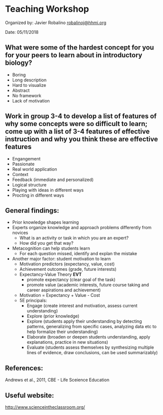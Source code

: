 # Teaching Workshop

Organized by: Javier Robalino robalinoj@hhmi.org

Date: 05/11/2018

## What were some of the hardest concept for you for your peers to learn about in introductory biology?

* Boring
* Long description
* Hard to visualize
* Abstract
* No framework
* Lack of motivation

## Work in group 3-4 to develop a list of features of why some concepts were so difficult to learn; come up with a list of 3-4 features of effective instruction and why you think these are effective features

* Engangement
* Passionate
* Real world application
* Context
* Feedback (immediate and personalized)
* Logical structure
* Playing with ideas in different ways
* Procting in different ways

## General findings:
* Prior knowledge shapes learning
* Experts organize knowledge and approach problems differently from novices
    * What is an activity or task in which you are an expert?
    * How did you get that way?
* Metacognition can help students learn
    * For each question missed, identify and explan the mistake
* Another major factor: student motivation to learn
    * Motivation predictors (expectancy, value, cost)
    * Achievement outcomes (grade, future interests)
    * Expectancy-Value Theory **EVT**
        * promote expectancy (clear goal of the task)
        * promote value (academic interests, future course taking and career aspirations and achievement)
    * Motivation = Expectancy + Value - Cost
    * 5E principals:
        * Engage (create interest and motivation, assess current understanding)
        * Explore (prior knowledge)
        * Explore (students apply their understanding by detecting patterns, generalizing from specific cases, analyzing data etc to help formalize their understanding)
        * Elaborate (broaden or deepen students understanding, apply explanations, practice in new situations)
        * Evaluate (students assess themselves by synthesizing multiple lines of evidence, draw conclusions, can be used summarizably)
        
## References:
Andrews et al., 2011, CBE - Life Sceience Education

## Useful website:
http://www.scienceintheclassroom.org/
